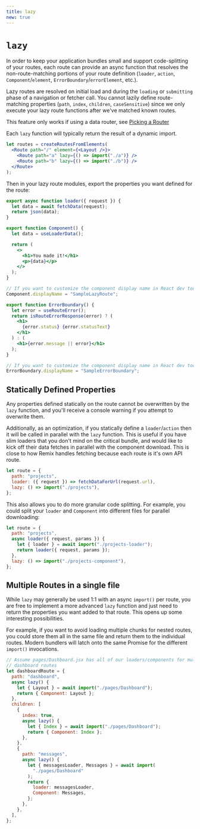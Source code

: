 ```yaml
---
title: lazy
new: true
---
```


# `lazy`

In order to keep your application bundles small and support code-splitting of your routes, each route can provide an async function that resolves the non-route-matching portions of your route definition (`loader`, `action`, `Component`/`element`, `ErrorBoundary`/`errorElement`, etc.).

Lazy routes are resolved on initial load and during the `loading` or `submitting` phase of a navigation or fetcher call. You cannot lazily define route-matching properties (`path`, `index`, `children`, `caseSensitive`) since we only execute your lazy route functions after we've matched known routes.

<docs-warning>This feature only works if using a data router, see [Picking a Router][pickingarouter]</docs-warning>

Each `lazy` function will typically return the result of a dynamic import.

```jsx
let routes = createRoutesFromElements(
  <Route path="/" element={<Layout />}>
    <Route path="a" lazy={() => import("./a")} />
    <Route path="b" lazy={() => import("./b")} />
  </Route>
);
```

Then in your lazy route modules, export the properties you want defined for the route:

```jsx
export async function loader({ request }) {
  let data = await fetchData(request);
  return json(data);
}

export function Component() {
  let data = useLoaderData();

  return (
    <>
      <h1>You made it!</h1>
      <p>{data}</p>
    </>
  );
}

// If you want to customize the component display name in React dev tools:
Component.displayName = "SampleLazyRoute";

export function ErrorBoundary() {
  let error = useRouteError();
  return isRouteErrorResponse(error) ? (
    <h1>
      {error.status} {error.statusText}
    </h1>
  ) : (
    <h1>{error.message || error}</h1>
  );
}

// If you want to customize the component display name in React dev tools:
ErrorBoundary.displayName = "SampleErrorBoundary";
```

## Statically Defined Properties

Any properties defined statically on the route cannot be overwritten by the `lazy` function, and you'll receive a console warning if you attempt to overwrite them.

Additionally, as an optimization, if you statically define a `loader`/`action` then it will be called in parallel with the `lazy` function. This is useful if you have slim loaders that you don't mind on the critical bundle, and would like to kick off their data fetches in parallel with the component download. This is close to how Remix handles fetching because each route is it's own API route.

```js
let route = {
  path: "projects",
  loader: ({ request }) => fetchDataForUrl(request.url),
  lazy: () => import("./projects"),
};
```

This also allows you to do more granular code splitting. For example, you could split your `loader` and `Component` into different files for parallel downloading:

```js
let route = {
  path: "projects",
  async loader({ request, params }) {
    let { loader } = await import("./projects-loader");
    return loader({ request, params });
  },
  lazy: () => import("./projects-component"),
};
```

## Multiple Routes in a single file

While `lazy` may generally be used 1:1 with an async `import()` per route, you are free to implement a more advanced `lazy` function and just need to return the properties you want added to that route. This opens up some interesting possibilities.

For example, if you want to avoid loading multiple chunks for nested routes, you could store them all in the same file and return them to the individual routes. Modern bundlers will latch onto the same Promise for the different `import()` invocations.

```js
// Assume pages/Dashboard.jsx has all of our loaders/components for multiple
// dashboard routes
let dashboardRoute = {
  path: "dashboard",
  async lazy() {
    let { Layout } = await import("./pages/Dashboard");
    return { Component: Layout };
  },
  children: [
    {
      index: true,
      async lazy() {
        let { Index } = await import("./pages/Dashboard");
        return { Component: Index };
      },
    },
    {
      path: "messages",
      async lazy() {
        let { messagesLoader, Messages } = await import(
          "./pages/Dashboard"
        );
        return {
          loader: messagesLoader,
          Component: Messages,
        };
      },
    },
  ],
};
```

[pickingarouter]: ../routers/picking-a-router
